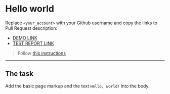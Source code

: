 # Hello world
Replace `<your_account>` with your Github username and copy the links to Pull Request description:
- [DEMO LINK](https://G37ua.github.io/layout_hello-world/)
- [TEST REPORT LINK](https://G37ua.github.io/layout_hello-world/report/html_report/)

> Follow [this instructions](https://mate-academy.github.io/layout_task-guideline/#how-to-solve-the-layout-tasks-on-github)
___

## The task
Add the basic page markup and the text `Hello, world!` into the body.

